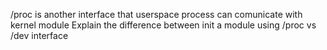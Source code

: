 /proc is another interface that userspace process can comunicate with kernel module
Explain the difference between init a module using /proc vs /dev interface
